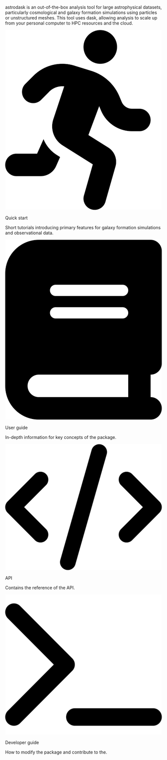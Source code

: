 astrodask is an out-of-the-box analysis tool for large astrophysical datasets, particularly cosmological and galaxy formation simulations using particles or unstructured meshes. This tool uses dask, allowing analysis to scale up from your personal computer to HPC resources and the cloud.


<section class="cards">
    <div class="card" style="cursor: pointer;" style="cursor: pointer;" onclick="window.location='./tutorial';">
      <div class="card__image-container">
        <img src="images/person-running-solid.svg"/>
      </div>
      <div class="card__content">
        <p class="card__title text--large">
          Quick start
        </p>
        <div class="card__info">
          <p class="text--medium">Short tutorials introducing primary features for galaxy formation simulations and observational data.</p>
        </div>
      </div>
    </div>
    <div class="card" style="cursor: pointer;" style="cursor: pointer;" onclick="window.location='./TODO';">
      <div class="card__image-container">
        <img
          src="images/book-solid.svg"
        />
      </div>
      <div class="card__content">
        <p class="card__title text--large">
          User guide
        </p>
        <div class="card__info">
          <p class="text--medium">In-depth information for key concepts of the package.</p>
        </div>
      </div>
    </div>
    <div class="card" style="cursor: pointer;" style="cursor: pointer;" onclick="window.location='./api_docs';">
      <div class="card__image-container">
        <img
          src="images/code-solid.svg"
        />
      </div>
      <div class="card__content">
        <p class="card__title text--large">
          API
        </p>
        <div class="card__info">
          <p class="text--medium">Contains the reference of the API.</p>
        </div>
      </div>
    </div>
    <div class="card" style="cursor: pointer;" style="cursor: pointer;" onclick="window.location='./TODO';">
      <div class="card__image-container">
        <img
          src="images/terminal-solid.svg"
        />
      </div>
      <div class="card__content">
        <p class="card__title text--large">
          Developer guide
        </p>
        <div class="card__info">
          <p class="text--medium">How to modify the package and contribute to the.</p>
        </div>
      </div>
    </div>
</section>

